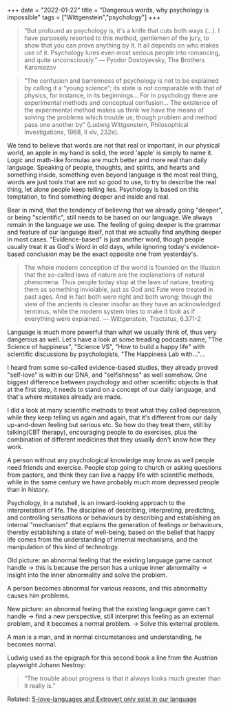 
+++
date = "2022-01-22"
title = "Dangerous words, why psychology is impossible"
tags = ["Wittgenstein","psychology"]
+++


> “But profound as psychology is, it's a knife that cuts both ways (...). I have purposely resorted to this method, gentlemen of the jury, to show that you can prove anything by it. It all depends on who makes use of it. Psychology lures even most serious people into romancing, and quite unconsciously.”
― Fyodor Dostoyevsky, The Brothers Karamazov

> “The confusion and barrenness of psychology is not to be explained by calling it a “young science”; its state is not comparable with that of physics, for instance, in its beginnings... For in psychology there are experimental methods and conceptual confusion... The existence of the experimental method makes us think we have the means of solving the problems which trouble us; though problem and method pass one another by” (Ludwig Wittgenstein, Philosophical Investigations, 1968, II xiv, 232e).


We tend to believe that words are not that real or important, in our physical world, an apple in my hand is solid, the word 'apple' is simply to name it. Logic and math-like formulas are much better and more real than daily language. Speaking of people, thoughts, and spirits, and hearts and something inside, something even beyond language is the most real thing, words are just tools that are not so good to use, to try to describe the real thing, let alone people keep telling lies. Psychology is based on this temptation, to find something deeper and inside and real.

Bear in mind, that the tendency of believing that we already going "deeper", or being "scientific", still needs to be based on our language. We always remain in the language we use. The feeling of going deeper is the grammar and feature of our language itself, not that we actually find anything deeper in most cases. "Evidence-based" is just another word, though people usually treat it as God's Word in old days, while ignoring today's evidence-based conclusion may be the exact opposite one from yesterday's.

> The whole modern conception of the world is founded on the illusion that the so-called laws of nature are the explanations of natural phenomena. Thus people today stop at the laws of nature, treating them as something inviolable, just as God and Fate were treated in past ages. And in fact both were right and both wrong; though the view of the ancients is clearer insofar as they have an acknowledged terminus, while the modern system tries to make it look as if everything were explained.
— Wittgenstein, Tractatus, 6.371-2

Language is much more powerful than what we usually think of, thus very dangerous as well. Let's have a look at some treading podcasts name, "The Science of happiness", "Science VS", "How to build a happy life" with scientific discussions by psychologists,  "The Happiness Lab with..."...

I heard from some so-called evidence-based studies, they already proved "self-love" is within our DNA, and "selfishness" as well somehow. One biggest difference between psychology and other scientific objects is that at the first step, it needs to stand on a concept of our daily language, and that's where mistakes already are made.



I did a look at many scientific methods to treat what they called depression, while they keep telling us again and again, that it's different from our daily up-and-down feeling but serious etc. So how do they treat them, still by talking(CBT therapy), encouraging people to do exercises, plus the combination of different medicines that they usually don't know how they work.

A person without any psychological knowledge may know as well people need friends and exercise. People stop going to church or asking questions from pastors, and think they can live a happy life with scientific methods, while in the same century we have probably much more depressed people than in history.

Psychology, in a nutshell, is an inward-looking approach to the interpretation of life.  The discipline of describing, interpreting, predicting, and controlling sensations or behaviours by describing and establishing an internal "mechanism" that explains the generation of feelings or behaviours, thereby establishing a state of well-being, based on the belief that happy life comes from the understanding of internal mechanisms, and the manipulation of this kind of technology.

Old picture: an abnormal feeling that the existing language game cannot handle -> this is because the person has a unique inner abnormality -> insight into the inner abnormality and solve the problem.

A person becomes abnormal for various reasons, and this abnormality causes him problems.

New picture: an abnormal feeling that the existing language game can't handle -> find a new perspective, still interpret this feeling as an external problem, and it becomes a normal problem.
-> Solve this external problem.

A man is a man, and in normal circumstances and understanding, he becomes normal.

Ludwig used as the epigraph for this second book a line from the Austrian playwright Johann Nestroy:
> “The trouble about progress is that it always looks much greater than it really is.”

Related: [5-love-languages and Extrovert only exist in our language](https://yanjiyu.com/posts/opinion-extrovert/) 
